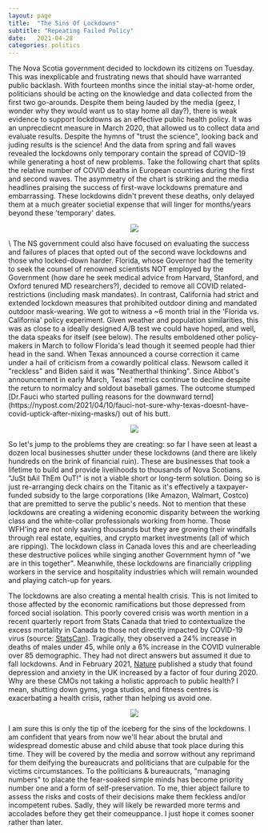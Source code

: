 ```yaml
---
layout: page
title:  "The Sins Of Lockdowns"
subtitle: "Repeating Failed Policy"
date:   2021-04-28 
categories: politics
---
```


The Nova Scotia government decided to lockdown its citizens on Tuesday. This was inexplicable and frustrating news that should have warranted public backlash. With fourteen months since the initial stay-at-home order, politicians should be acting on the knowledge and data collected from the first two go-arounds. Despite them being lauded by the media (geez, I wonder why they would want us to stay home all day?), there is weak evidence to support lockdowns as an effective public health policy. It was an unprecdiecnt measure in March 2020, that allowed us to collect data and evaluate results. Despite the hymns of "trust the science", looking back and juding results is the science! And the data from spring and fall waves revealed the lockdowns only temporary contain the spread of COVID-19 while generating a host of new problems. Take the following chart that splits the relative number of COVID deaths in European countries during the first and second waves. The asymmetry of the chart is striking and the media headlines praising the success of first-wave lockdowns premature and embarrassing. These lockdowns didn't prevent these deaths, only delayed them at a much greater societial expense that will linger for months/years beyond these 'temporary' dates. 


<p align="center">
  <img align="center" src="https://jfm-data.github.io/assets/img/second_wave.png">
</p>  
\
The NS government could also have focused on evaluating the success and failures of places that opted out of the second wave lockdowns and those who locked-down harder. Florida, whose Governor had the temerity to seek the counsel of renowned scientists NOT employed by the Government (how dare he seek medical advice from Harvard, Stanford, and Oxford tenured MD researchers?), decided to remove all COVID related-restrictions (including mask mandates). In contrast, California had strict and extended lockdown measures that prohibited outdoor dining and mandated outdoor mask-wearing. We got to witness a ~6 month trial in the 'Florida vs. California' policy experiment. Given weather and population similarities, this was as close to a ideally designed A/B test we could have hoped, and well, the data speaks for itself (see below). The results emboldened other policy-makers in March to follow Florida's lead though it seemed people had thier head in the sand. When Texas announced a course correction it came under a hail of criticism from a cowardly political class. Newsom called it "reckless" and Biden said it was "Neatherthal thinking". Since Abbot's announcement in early March, Texas' metrics continue to decline despite the return to normalcy and soldout baseball games.  The outcome stumped [Dr.Fauci who started pulling reasons for the downward ternd](https://nypost.com/2021/04/10/fauci-not-sure-why-texas-doesnt-have-covid-uptick-after-nixing-masks/) out of his butt.  

<p align="center">
  <img align="center" src="https://jfm-data.github.io/assets/img/fla_cali_covid.jpg">
</p>    

So let's jump to the problems they are creating: so far I have seen at least a dozen local businesses shutter under these lockdowns (and there are likely hundreds on the brink of financial ruin). These are businesses that took a lifetime to build and provide livelihoods to thousands of Nova Scotians. "JuSt bAil ThEm OuT!" is not a viable short or long-term solution. Doing so is just re-arranging deck chairs on the Titanic as it's effectively a taxpayer-funded subsidy to the large corporations (like Amazon, Walmart, Costco) that are premitted to serve the public's needs. Not to mention that these lockdowns are creating a widening economic disparity between the working class and the white-collar professionals working from home. Those WFH'ing are not only saving thousands but they are growing their windfalls through real estate, equities, and crypto market investments (all of which are ripping). The lockdown class in Canada loves this and are cheerleading these destructive polices while singing another Government hymn of "we are in this together". Meanwhile, these lockdowns are financially crippling workers in the service and hospitality industries which will remain wounded and playing catch-up for years.  

The lockdowns are also creating a mental health crisis. This is not limited to those affected by the economic ramifications but those depressed from forced social isolation. This poorly covered crisis was worth mention in a recent quarterly report from Stats Canada that tried to contextualize the excess mortality in Canada to those not directly impacted by COVID-19 virus (source: [StatsCan](https://www150.statcan.gc.ca/n1/en/daily-quotidien/210310/dq210310c-eng.pdf?st=fHDKnpD3)). Tragically, they observed a 24% increase in deaths of males under 45, while only a 6% increase in the COVID vulnerable over 85 demographic. They had not direct answers but assumed it due to fall lockdowns. And in February 2021, [Nature](https://www.nature.com/articles/d41586-021-00175-z) published a study that found depression and anxiety in the UK increased by a factor of four during 2020. Why are these CMOs not taking a holistic approach to public health? I mean, shutting down gyms, yoga studios, and fitness centres is exacerbating a health crisis, rather than helping us avoid one.

<p align="center">
  <img align="center" src="https://jfm-data.github.io/assets/img/mental_health.png">
</p>  

I am sure this is only the tip of the iceberg for the sins of the lockdowns. I am confident that years from now we'll hear about the brutal and widespread domestic abuse and child abuse that took place during this time. They will be covered by the media and sorrow without any reprimand for them deifying the bureaucrats and politicians that are culpable for the victims circumstances. To the politicians & bureaucrats, "managing numbers" to placate the fear-soaked simple minds has become priority number one and a form of self-preservation. To me, thier abject failure to assess the risks and costs of their decisions make them feckless and/or incompetent rubes. Sadly, they will likely be rewarded more terms and accolades before they get their comeuppance. I just hope it comes sooner rather than later.
